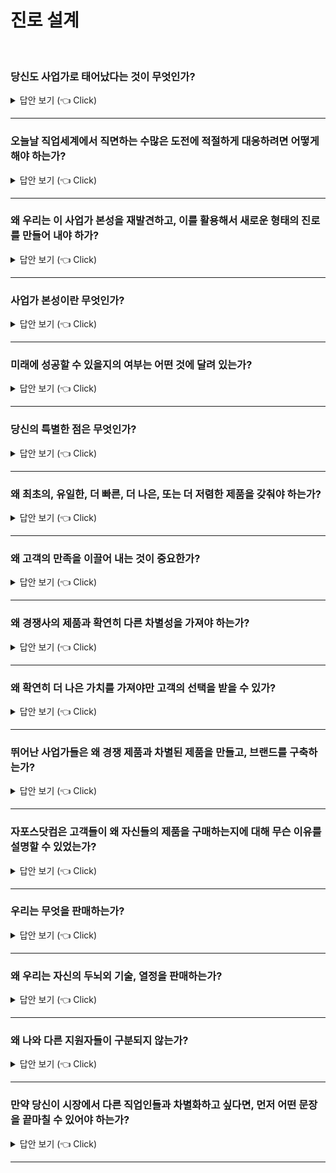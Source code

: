 # 진로 설계 
<br>


### 당신도 사업가로 태어났다는 것이 무엇인가?

<details>
   <summary> 답안 보기 (👈 Click)</summary>
<br />
[참고: 어떻게 나를 최고로 만드는가?] 
   
+ 그렇다고 해서 창업을 할 운명을 타고났다는 말은 아니다. <br>
  사실 대부분의 사람은 오히려 창업을 해서는 안된다. <br> 
  희박한 성공 가능성과 지속적인 스트레스 때문에라도 창업은 오직 소수의 사람에게만 적합한 길이다. <br> 
  따라서 모든 인간이 사업가인 이유는 창업을 해야 하기 때문이 아니라, <br>
  인간 유전자에 무언가를 '창조'하려는 의지가 새겨져 있고, <br> 
  창조야말로 사업가 정신의 핵심이기 때문이다. <br> 
  
</details>

-----------------------

### 오늘날 직업세계에서 직면하는 수많은 도전에 적절하게 대응하려면 어떻게 해야 하는가?

<details>
   <summary> 답안 보기 (👈 Click)</summary>
<br />
[참고: 어떻게 나를 최고로 만드는가?] 
   
+ 우리는 우리의 이 사업가 본성을 재발견하고, 이를 활용해서 새로운 형태의 진로를 만들어 내야 합니다. <br> 
  당신이 변호사나 의사이건, 또는 선생님이나 기술자이건, 심지어 기업주이건 간에, <br>
  적어도 내가 하나의 살아 숨 쉬고 성장하는 신생벤처를 지휘하는 사업가라는 점을 인식해야 합니다. <br> 
  그리고 그 신생벤처가 바로 당신의 진로입니다. <br> 
  
</details>

-----------------------

### 왜 우리는 이 사업가 본성을 재발견하고, 이를 활용해서 새로운 형태의 진로를 만들어 내야 하가?

<details>
   <summary> 답안 보기 (👈 Click)</summary>
<br />
[참고: 어떻게 나를 최고로 만드는가?] 
   
+ 사업가 본성에 기초할 때, 더 생산적이고 임팩트 있는 결과를 만들어낼 수 있기 때문이다. <br>  
  
</details>

-----------------------

### 사업가 본성이란 무엇인가?

<details>
   <summary> 답안 보기 (👈 Click)</summary>
<br />
[참고: 어떻게 나를 최고로 만드는가?] 
   
+ 자기 주도적이고, 독립적인 사고에 기초한 성질을 의미합니다. <br>  
  
</details>

-----------------------

### 미래에 성공할 수 있을지의 여부는 어떤 것에 달려 있는가?

<details>
   <summary> 답안 보기 (👈 Click)</summary>
<br />
[참고: 어떻게 나를 최고로 만드는가?] 
   
+ 이런 사업가 전략을 이해하고, 어떻게 활용하느나에 달려 있습니다. <br> 
  더 폭넓은 관점에서 바라보면, 사회 또한 그 구성원들이 사업가의 마인드로 생각할 때 더욱 번영합니다. <br> 
  만약 사람들이 이 책에 담겨 있는 교훈을 실천에 옮긴다면 <br> 
  전 세계에 산재하는 수많은 문제들도 해결될 것이며 나아가 해결속도도 훨씬 빨라질 것입니다. <br> 
  
</details>

-----------------------

### 당신의 특별한 점은 무엇인가?

<details>
   <summary> 답안 보기 (👈 Click)</summary>
<br />
[참고: 어떻게 나를 최고로 만드는가?] 
   
+ 샌프란시스코의 101번 국도에 서 있는 대형 광고판에는 이런 글이 크게 적혀 있었다. <br> 
  "100만 명의 해외 노동자들이 당신의 일을 대신할 수 있습니다. 과연 당신의 특별한 점은 무엇입니까?" <br>
  100만 명이란 숫자는 과장일지 모르지만, 당신의 일자리를 대체하길 원하고, 실제로 그럴 수 있는 사람들이 <br>
  수없이 많다는 건 결코 과장이 아니다. <br> 
  이렇듯 사람들이 원하는 모든 것들에는 경쟁이 존재하기 마련이다. <br> 
  챔피언전 입장권이나, 매력적인 이성과의 데이트, 명문대학 입학과 마찬가지로 <br> 
  모든 안정적인 직업기회에도 경쟁은 존재한다. <br> 
   
  경쟁자들보다 더 낫다는 건 사업가로서 생존하는데 기본조건이다. <br> 
  모든 산업에서 다수의 기업들은 한 고객의 지갑을 두고 서로 경쟁한다. <br> 
  반면, 세상은 시끄럽고 복잡하기에, 고객들은 제품의 사소한 차이를 고려할 만한 시간적 여유가 없다. <br> 
   
  만약 경쟁사의 제품과 확연히 다른 차별성이 없다면, <br> 
  다시 말해 두 썸씽의 최고경영자 낸시 루블린의 말처럼 '최초의, 유일한, 더 빠른, 더 나은, 또는 더 저렴한 제품'이 아니라면 <br> 
  그 제품은 절대로 고객의 시선을 끌지 못한다. <br> 
  
  뛰어난 사업가들이 경쟁 제품과 차별된 제품을 만들고, 브랜드를 구축하는 이유도 이 때문이다. <br> 
  그리고 이런 사업가들이야말로 다음 문장의 끝을 맺을 수 있다. <br> 
  "우리 고객들이 경쟁사의 제품이 아닌 우리 제품을 구매하는 이유는..." <br>
  
</details>

-----------------------

### 왜 최초의, 유일한, 더 빠른, 더 나은, 또는 더 저렴한 제품을 갖춰야 하는가?

<details>
   <summary> 답안 보기 (👈 Click)</summary>
<br />
[참고: 어떻게 나를 최고로 만드는가?] 
   
+ 그것이 고객의 만족을 이끌어낼 수 있기 때문이다. <br>  
</details>

-----------------------

### 왜 고객의 만족을 이끌어 내는 것이 중요한가?

<details>
   <summary> 답안 보기 (👈 Click)</summary>
<br />
[참고: 어떻게 나를 최고로 만드는가?] 
   
+ 고객의 만족을 이끌어내야, 고객이 지속적으로 선택을 하기 때문이다. <br>
  또한, 그에 따라 고객이 선택에 대한 비용을 지불하기 때문이다. <br> 
</details>

-----------------------
### 왜 경쟁사의 제품과 확연히 다른 차별성을 가져야 하는가?

<details>
   <summary> 답안 보기 (👈 Click)</summary>
<br />
[참고: 어떻게 나를 최고로 만드는가?] 
   
+ 확연히 다른 차별성, 즉, 확연히 더 나은 가치를 가져야만 고객의 선택을 받을 수 있기 때문이다. <br>
</details>

-----------------------

### 왜 확연히 더 나은 가치를 가져야만 고객의 선택을 받을 수 있가?

<details>
   <summary> 답안 보기 (👈 Click)</summary>
<br />
[참고: 어떻게 나를 최고로 만드는가?] 
   
+ 같은 가격이라면, 훨씬 더 나은 가치를 선택하고자 하는 것이 사람의 기본적인 합리성이다. <br>
  혹은, 같은 가치라면 더 낮은 가격을 선택하고자 하는 것이 사람의 기본적인 합리성이다. <br> 
  고객의 정보 탐색 범위가 중요한데, 고객은 자신의 정보 탐색 범위 내에서, 예산을 고려해 <br> 
  최선의 선택을 하고자 한다. 
</details>

-----------------------

### 뛰어난 사업가들은 왜 경쟁 제품과 차별된 제품을 만들고, 브랜드를 구축하는가?

<details>
   <summary> 답안 보기 (👈 Click)</summary>
<br />
[참고: 어떻게 나를 최고로 만드는가?] 
   
+ 고객이 해당 제품을 선택해서 만족을 누리고, 브랜드를 통해서 지속적인 만족을 느끼게 하기 위함이다. <br> 
</details>

-----------------------


### 자포스닷컴은 고객들이 왜 자신들의 제품을 구매하는지에 대해 무슨 이유를 설명할 수 있었는가?

<details>
   <summary> 답안 보기 (👈 Click)</summary>
<br />
[참고: 어떻게 나를 최고로 만드는가?] 
   
+ 1999년에 설립된 온라인 신발 매장인 자포스닷컴은 고객들이 왜 자신들의 제품을 구매하는지에 대한 명쾌한 이유를 <br>
  설명할 수 있다. 바로 뛰어난 고객 서비스 때문이다. <br> 
  슈바이닷컴이나 온라인 슈즈닷컴 같은 다른 온라인 신발 매장이 반품 기간을 30일로 정해둔 것과는 달리, <br>
  자포스는 업계 최초로 모든 판매 물품에 대해 365일 반품 서비스를 제공함으로써 유명세를 탔습니다. <br> 
   
  또한, 다른 매장은 고객들이 온라인으로 주문한 상품을 반품할 경우 고객에게 배송료를 부과한 반면, <br>
  자포스는 모든 반품에 대해 무조건 무상배송 서비스를 제공했습니다. <br> 
   
  대형 패션업체들이 자포스를 따라 무료배송과 무료반품 서비스를 제공했지만, <br> 
  막상 고객 서비스 전화번호는 웹사이트 하단에 아주 작은 글씨로 적어둔 것과는 달리, <br>
  자포스는 무료 고객 서비스 전화번호를 자포스 홈페이지의 모든 곳에 '자랑스럽게' 노출해뒀습니다. <br> 
   
  심지어 고객의 모든 전화는 네바다에 위치한 자포스 본사에서 근무하는 미국 현지인들이 응대합니다. <br> 
  고객의 전화를 어떻게 응대해야 할지를 적어둔 매뉴얼도 없고, 응대시간에도 제한이 없습니다. <br> 
  이런 점은 고객 서비스를 해외로 아웃소싱하고, 효율성만을 강조하는 요즘 시대에는 <br>
  전혀 들어본 적도 없는 방식입니다. <br> 
   
  자포스는 모든 면에서 고객중심적인 조직문화를 구축함으로써 경쟁자와 확연히 구분되는 차별성을 확보했습니다. <br> 
  그리고 그 덕분에 자포스는 수백만 명의 온라인 고객사들이 신뢰하는 사이트가 될 수 있었습니다. <br> 
   
</details>

-----------------------

### 우리는 무엇을 판매하는가?

<details>
   <summary> 답안 보기 (👈 Click)</summary>
<br />
[참고: 어떻게 나를 최고로 만드는가?] 
   
+ 물론 우리는 온라인 신발 매장과는 다릅니다. 하지만 유사한 점도 존재하는데, 자신의 두뇌와 기술, 열정을 판매한다는 점입니다. <br> 
  그리고 이런 활동을 수많은 경쟁자들과 맞서서 수행합니다. <br> 
  잠재적인 고용주들, 동업자들, 투자자들을 비롯한 영향력이 있는 사람들은 당신을 선택할 수도 있고, <br>
  아니면 당신과 비슷한 사람을 선택할 수도 있습니다. <br> 
   
  따라서 좋은 직업기회에는 자신과 유사한 직함이나 학력을 지닌 수많은 사람들이 고려대상이 됩니다. <br> 
  그리고 고용주들과 채용담당자들은 수많은 입사원서를 뒤적이다보면 하나같이 똑같은 지원자들에 압도당하고 맙니다. <br> 
  한마디로 나와 다른 지원자들이 구분되지 않는 것입니다. <br> 
</details>

-----------------------

### 왜 우리는 자신의 두뇌외 기술, 열정을 판매하는가?

<details>
   <summary> 답안 보기 (👈 Click)</summary>
<br />
[참고: 어떻게 나를 최고로 만드는가?] 
   
+ 두뇌와 기술, 열정이 생산성, 그리고 생산적인 결과를 만들어내는 요인이 되기 때문이다. 
</details>

-----------------------
### 왜 나와 다른 지원자들이 구분되지 않는가?

<details>
   <summary> 답안 보기 (👈 Click)</summary>
<br />
[참고: 어떻게 나를 최고로 만드는가?] 
   
+ 비슷비슷한 실력과 능력을 지녔기 때문이다. <br> 
  즉, 탁월한 실력이나 능력을 지니지 않았기 때문이다. <br> 
</details>

-----------------------

### 만약 당신이 시장에서 다른 직업인들과 차별화하고 싶다면, 먼저 어떤 문장을 끝마칠 수 있어야 하는가?

<details>
   <summary> 답안 보기 (👈 Click)</summary>
<br />
[참고: 어떻게 나를 최고로 만드는가?] 
   
+ "기업이 다른 직업인들보다는 나를 고용하는 이유는..." 그렇다면 나는 경쟁자들과 비교했을 때, <br>
  어떤 점에서 우위를 가지는가? 낸시 루블린의 말처럼 최초거나, 유일하거나, 더 빠르거나, 더 낫거나, 더 저렴할 수 있을까? <br> 
</details>

-----------------------

